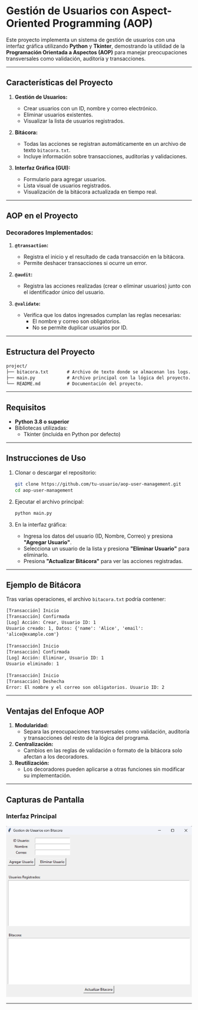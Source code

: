 
# Gestión de Usuarios con Aspect-Oriented Programming (AOP)

Este proyecto implementa un sistema de gestión de usuarios con una interfaz gráfica utilizando **Python** y **Tkinter**, demostrando la utilidad de la **Programación Orientada a Aspectos (AOP)** para manejar preocupaciones transversales como validación, auditoría y transacciones.

---

## **Características del Proyecto**
1. **Gestión de Usuarios:**
   - Crear usuarios con un ID, nombre y correo electrónico.
   - Eliminar usuarios existentes.
   - Visualizar la lista de usuarios registrados.

2. **Bitácora:**
   - Todas las acciones se registran automáticamente en un archivo de texto `bitacora.txt`.
   - Incluye información sobre transacciones, auditorías y validaciones.

3. **Interfaz Gráfica (GUI):**
   - Formulario para agregar usuarios.
   - Lista visual de usuarios registrados.
   - Visualización de la bitácora actualizada en tiempo real.

---

## **AOP en el Proyecto**

### Decoradores Implementados:
1. **`@transaction`:**
   - Registra el inicio y el resultado de cada transacción en la bitácora.
   - Permite deshacer transacciones si ocurre un error.

2. **`@audit`:**
   - Registra las acciones realizadas (crear o eliminar usuarios) junto con el identificador único del usuario.

3. **`@validate`:**
   - Verifica que los datos ingresados cumplan las reglas necesarias:
     - El nombre y correo son obligatorios.
     - No se permite duplicar usuarios por ID.

---

## **Estructura del Proyecto**
```
project/
├── bitacora.txt       # Archivo de texto donde se almacenan los logs.
├── main.py            # Archivo principal con la lógica del proyecto.
└── README.md          # Documentación del proyecto.
```

---

## **Requisitos**

- **Python 3.8 o superior**
- Bibliotecas utilizadas:
  - Tkinter (incluida en Python por defecto)

---

## **Instrucciones de Uso**

1. Clonar o descargar el repositorio:
   ```bash
   git clone https://github.com/tu-usuario/aop-user-management.git
   cd aop-user-management
   ```

2. Ejecutar el archivo principal:
   ```bash
   python main.py
   ```

3. En la interfaz gráfica:
   - Ingresa los datos del usuario (ID, Nombre, Correo) y presiona **"Agregar Usuario"**.
   - Selecciona un usuario de la lista y presiona **"Eliminar Usuario"** para eliminarlo.
   - Presiona **"Actualizar Bitácora"** para ver las acciones registradas.

---

## **Ejemplo de Bitácora**

Tras varias operaciones, el archivo `bitacora.txt` podría contener:

```plaintext
[Transacción] Inicio
[Transacción] Confirmada
[Log] Acción: Crear, Usuario ID: 1
Usuario creado: 1, Datos: {'name': 'Alice', 'email': 'alice@example.com'}

[Transacción] Inicio
[Transacción] Confirmada
[Log] Acción: Eliminar, Usuario ID: 1
Usuario eliminado: 1

[Transacción] Inicio
[Transacción] Deshecha
Error: El nombre y el correo son obligatorios. Usuario ID: 2
```

---

## **Ventajas del Enfoque AOP**

1. **Modularidad:** 
   - Separa las preocupaciones transversales como validación, auditoría y transacciones del resto de la lógica del programa.
2. **Centralización:**
   - Cambios en las reglas de validación o formato de la bitácora solo afectan a los decoradores.
3. **Reutilización:**
   - Los decoradores pueden aplicarse a otras funciones sin modificar su implementación.

---

## **Capturas de Pantalla**

### Interfaz Principal
![Interfaz](interfaz.png) <!-- Reemplazar con una imagen del proyecto -->

---

